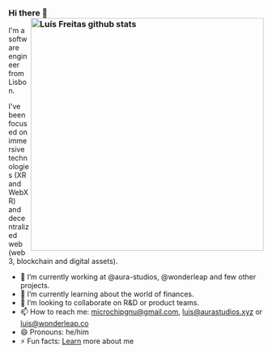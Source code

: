 ### Hi there 👋 <a href="https://github.com/microchipgnu"><img src="https://github-readme-stats.vercel.app/api?username=microchipgnu&count_private=true&include_all_commits=true&hide_rank=false&theme=graywhite" align="right" width="460" alt="Luís Freitas github stats" /></a>

I'm a software engineer from Lisbon. 

I've been focused on immersive technologies (XR and WebXR) and decentralized web (web3, blockchain and digital assets).

- 🔭 I’m currently working at @aura-studios, @wonderleap and few other projects.
- 🌱 I’m currently learning about the world of finances.
- 👯 I’m looking to collaborate on R&D or product teams.
- 📫 How to reach me: microchipgnu@gmail.com, luis@aurastudios.xyz or luis@wonderleap.co
- 😄 Pronouns: he/him
- ⚡ Fun facts: [Learn](https://cv4thefuture.glitch.me) more about me

